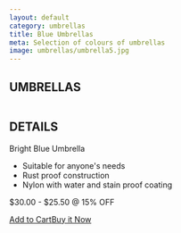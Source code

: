```yaml
---
layout: default
category: umbrellas
title: Blue Umbrellas
meta: Selection of colours of umbrellas
image: umbrellas/umbrella5.jpg
---
```

<div class="main-grid">
	<div class="unit unit-s-1 unit-m-1-2 unit-l-1-3">
		<div class="product sides bottom"> 
			<h2>UMBRELLAS</h2>
			<img src="{{site.baseurl}}/images/umbrellas/umbrella5.jpg" alt=""></a>	
		</div>
	</div>
	<div class="unit unit-s-1 unit-m-1-2 unit-l-1-3">
		<div class="product sides bottom"> 
			<h2>DETAILS</h2>
			<p>Bright Blue Umbrella</p>
			<ul>
				<li> Suitable for anyone's needs</li>
				<li> Rust proof construction </li>
				<li> Nylon with water and stain proof coating </li>
			</ul>
			<p>$30.00 - $25.50 @ 15% OFF </p>
			<a class="btn" href="{{site.baseurl}}/cart/"> Add to Cart</a><a class="btn btn-alt" href="{{site.baseurl}}/cart/">Buy it Now</a>
		</div>
	</div>
	<div class="unit unit-s-1 unit-m-1-2 unit-l-1-3">
		<div class="product sides bottom"> 
		</div>
	</div>
</div>

<!--BRIGHT BLUE UMBRELLA

$30.00 - $25.50 @ 15% OFF - BLUE

COLOUR: BLUE

## DETAILS 

- ONE SIZE ONLY
- RUST PROOF METAL FRAME
- NYLON WITH WATER PROOF COATING-->
